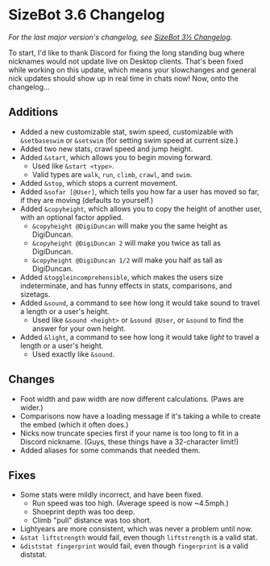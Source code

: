 # SizeBot 3.6 Changelog

*For the last major version's changelog, see [SizeBot 3½ Changelog](https://github.com/sizedev/SizeBot/blob/master/changelogs/3.5.md).*

To start, I'd like to thank Discord for fixing the long standing bug where nicknames would not update live on Desktop clients. That's been fixed while working on this update, which means your slowchanges and general nick updates should show up in real time in chats now! Now, onto the changelog...

## Additions

- Added a new customizable stat, swim speed, customizable with `&setbaseswim` or `&setswim` (for setting swim speed at current size.)
- Added two new stats, crawl speed and jump height.
- Added `&start`, which allows you to begin moving forward.
  - Used like `&start <type>`.
  - Valid types are `walk`, `run`, `climb`, `crawl`, and `swim`.
- Added `&stop`, which stops a current movement.
- Added `&sofar [@User]`, which tells you how far a user has moved so far, if they are moving (defaults to yourself.)
- Added `&copyheight`, which allows you to copy the height of another user, with an optional factor applied.
  - `&copyheight @DigiDuncan` will make you the same height as DigiDuncan.
  - `&copyheight @DigiDuncan 2` will make you twice as tall as DigiDuncan.
  - `&copyheight @DigiDuncan 1/2` will make you half as tall as DigiDuncan.
- Added `&toggleincomprehensible`, which makes the users size indeterminate, and has funny effects in stats, comparisons, and sizetags.
- Added `&sound`, a command to see how long it would take sound to travel a length or a user's height.
  - Used like `&sound <height>` or `&sound @User`, or `&sound` to find the answer for your own height.
- Added `&light`, a command to see how long it would take *light* to travel a length or a user's height.
  - Used exactly like `&sound`.

## Changes

- Foot width and paw width are now different calculations. (Paws are wider.)
- Comparisons now have a loading message if it's taking a while to create the embed (which it often does.)
- Nicks now truncate species first if your name is too long to fit in a Discord nickname. (Guys, these things have a 32-character limit!)
- Added aliases for some commands that needed them.

## Fixes

- Some stats were mildly incorrect, and have been fixed.
  - Run speed was too high. (Average speed is now ~4.5mph.)
  - Shoeprint depth was too deep.
  - Climb "pull" distance was too short.
- Lightyears are more consistent, which was never a problem until now.
- `&stat liftstrength` would fail, even though `liftstrength` is a valid stat.
- `&diststat fingerprint` would fail, even though `fingerprint` is a valid diststat.
